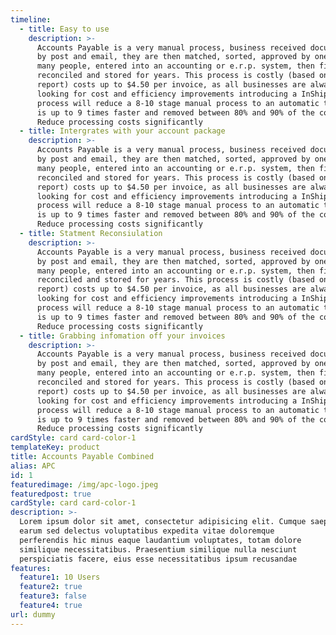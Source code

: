 ```yaml
---
timeline:
  - title: Easy to use
    description: >-
      Accounts Payable is a very manual process, business received documents
      by post and email, they are then matched, sorted, approved by one or
      many people, entered into an accounting or e.r.p. system, then filed,
      reconciled and stored for years. This process is costly (based on pwc
      report) costs up to $4.50 per invoice, as all businesses are always
      looking for cost and efficiency improvements introducing a InShip
      process will reduce a 8-10 stage manual process to an automatic that
      is up to 9 times faster and removed between 80% and 90% of the cost.
      Reduce processing costs significantly
  - title: Intergrates with your account package
    description: >-
      Accounts Payable is a very manual process, business received documents
      by post and email, they are then matched, sorted, approved by one or
      many people, entered into an accounting or e.r.p. system, then filed,
      reconciled and stored for years. This process is costly (based on pwc
      report) costs up to $4.50 per invoice, as all businesses are always
      looking for cost and efficiency improvements introducing a InShip
      process will reduce a 8-10 stage manual process to an automatic that
      is up to 9 times faster and removed between 80% and 90% of the cost.
      Reduce processing costs significantly
  - title: Statment Reconsiulation
    description: >-
      Accounts Payable is a very manual process, business received documents
      by post and email, they are then matched, sorted, approved by one or
      many people, entered into an accounting or e.r.p. system, then filed,
      reconciled and stored for years. This process is costly (based on pwc
      report) costs up to $4.50 per invoice, as all businesses are always
      looking for cost and efficiency improvements introducing a InShip
      process will reduce a 8-10 stage manual process to an automatic that
      is up to 9 times faster and removed between 80% and 90% of the cost.
      Reduce processing costs significantly
  - title: Grabbing infomation off your invoices
    description: >-
      Accounts Payable is a very manual process, business received documents
      by post and email, they are then matched, sorted, approved by one or
      many people, entered into an accounting or e.r.p. system, then filed,
      reconciled and stored for years. This process is costly (based on pwc
      report) costs up to $4.50 per invoice, as all businesses are always
      looking for cost and efficiency improvements introducing a InShip
      process will reduce a 8-10 stage manual process to an automatic that
      is up to 9 times faster and removed between 80% and 90% of the cost.
      Reduce processing costs significantly
cardStyle: card card-color-1
templateKey: product
title: Accounts Payable Combined
alias: APC
id: 1
featuredimage: /img/apc-logo.jpeg
featuredpost: true
cardStyle: card card-color-1
description: >-
  Lorem ipsum dolor sit amet, consectetur adipisicing elit. Cumque saepe possimus incidunt dolores, eligendi error ipsum quod, magni
  earum sed delectus voluptatibus expedita vitae doloremque
  perferendis hic minus eaque laudantium voluptates, totam dolore
  similique necessitatibus. Praesentium similique nulla nesciunt
  perspiciatis facere, eius esse necessitatibus ipsum recusandae
features:
  feature1: 10 Users
  feature2: true
  feature3: false
  feature4: true
url: dummy
---
```

